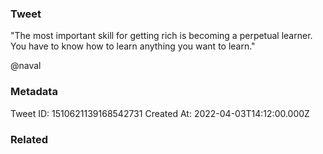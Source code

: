 ### Tweet
"The most important skill for getting rich is becoming a perpetual learner. 
You have to know how to learn anything you want to learn."

@naval

### Metadata
Tweet ID: 1510621139168542731
Created At: 2022-04-03T14:12:00.000Z

### Related

